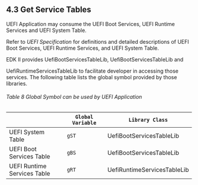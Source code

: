 <!--- @file
  4.3 Get Service Tables

  Copyright (c) 2010-2018, Intel Corporation. All rights reserved.<BR>

  Redistribution and use in source (original document form) and 'compiled'
  forms (converted to PDF, epub, HTML and other formats) with or without
  modification, are permitted provided that the following conditions are met:

  1) Redistributions of source code (original document form) must retain the
     above copyright notice, this list of conditions and the following
     disclaimer as the first lines of this file unmodified.

  2) Redistributions in compiled form (transformed to other DTDs, converted to
     PDF, epub, HTML and other formats) must reproduce the above copyright
     notice, this list of conditions and the following disclaimer in the
     documentation and/or other materials provided with the distribution.

  THIS DOCUMENTATION IS PROVIDED BY TIANOCORE PROJECT "AS IS" AND ANY EXPRESS OR
  IMPLIED WARRANTIES, INCLUDING, BUT NOT LIMITED TO, THE IMPLIED WARRANTIES OF
  MERCHANTABILITY AND FITNESS FOR A PARTICULAR PURPOSE ARE DISCLAIMED. IN NO
  EVENT SHALL TIANOCORE PROJECT  BE LIABLE FOR ANY DIRECT, INDIRECT, INCIDENTAL,
  SPECIAL, EXEMPLARY, OR CONSEQUENTIAL DAMAGES (INCLUDING, BUT NOT LIMITED TO,
  PROCUREMENT OF SUBSTITUTE GOODS OR SERVICES; LOSS OF USE, DATA, OR PROFITS;
  OR BUSINESS INTERRUPTION) HOWEVER CAUSED AND ON ANY THEORY OF LIABILITY,
  WHETHER IN CONTRACT, STRICT LIABILITY, OR TORT (INCLUDING NEGLIGENCE OR
  OTHERWISE) ARISING IN ANY WAY OUT OF THE USE OF THIS DOCUMENTATION, EVEN IF
  ADVISED OF THE POSSIBILITY OF SUCH DAMAGE.

-->

## 4.3 Get Service Tables

UEFI Application may consume the UEFI Boot Services, UEFI Runtime Services and
UEFI System Table.

Refer to _UEFI Specification_ for definitions and detailed descriptions of UEFI
Boot Services, UEFI Runtime Services, and UEFI System Table.

EDK II provides UefiBootServicesTableLib, UefiBootServicesTableLib and

UefiRuntimeServicesTableLib to facilitate developer in accessing those
services. The following table lists the global symbol provided by those
libraries.
###### Table 8 Global Symbol can be used by UEFI Application

|                             | `Global Variable` | `Library Class`             |
| --------------------------- | ----------------- | --------------------------- |
| UEFI System Table           | `gST`             | UefiBootServicesTableLib    |
| UEFI Boot Services Table    | `gBS`             | UefiBootServicesTableLib    |
| UEFI Runtime Services Table | `gRT`             | UefiRuntimeServicesTableLib |
